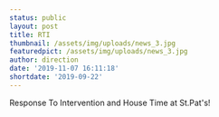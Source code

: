 ```yaml
---
status: public
layout: post
title: RTI
thumbnail: /assets/img/uploads/news_3.jpg
featuredpict: /assets/img/uploads/news_3.jpg
author: direction
date: '2019-11-07 16:11:18'
shortdate: '2019-09-22'
---
```

Response To Intervention and House Time at St.Pat's!
